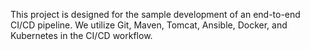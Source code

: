 This project is designed for the sample development of an end-to-end CI/CD pipeline. We utilize Git, Maven, Tomcat, Ansible, Docker, and Kubernetes in the CI/CD workflow.
